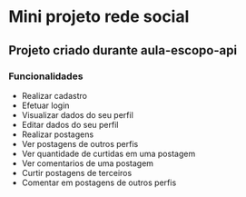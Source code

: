 # Mini projeto rede social

## Projeto criado durante aula-escopo-api

### Funcionalidades

- Realizar cadastro
- Efetuar login
- Visualizar dados do seu perfil
- Editar dados do seu perfil
- Realizar postagens
- Ver postagens de outros perfis
- Ver quantidade de curtidas em uma postagem
- Ver comentarios de uma postagem
- Curtir postagens de terceiros
- Comentar em postagens de outros perfis
